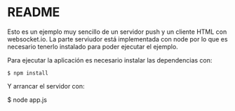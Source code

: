 README
======
Esto es un ejemplo muy sencillo de un servidor push y un cliente HTML con websocket.io. La parte serviudor está implementada con node por lo que es necesario tenerlo instalado para poder ejecutar el ejemplo.

Para ejecutar la aplicación es necesario instalar las dependencias con:

    $ npm install

Y arrancar el servidor con:

   $ node app.js
  
